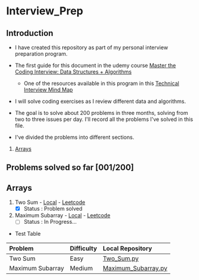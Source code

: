 # Interview_Prep

## Introduction
- I have created this repository as part of my personal interview preparation
program.

- The first guide for this document in the udemy course
[Master the Coding Interview: Data Structures + Algorithms](https://www.udemy.com/course/master-the-coding-interview-data-structures-algorithms/?couponCode=ST22MT92324B)

  - One of the resources available in this program in this [Technical Interview Mind Map](./Resources/Master_the_Interview_Click_here_for_Course_Link_.pdf)

- I will solve coding exercises as I review different data and algorithms.

- The goal is to solve about 200 problems in three months, solving from two to
three issues per day. I'll record all the problems I've solved in this file.

- I've divided the problems into different sections.

1. [Arrays](./Arrays/)

## Problems solved so far [001/200]

## Arrays

1. Two Sum - [Local](./Arrays/Two_Sum.py) - [Leetcode](https://leetcode.com/problems/two-sum/)
    - [x] Status : Problem solved
2. Maximum Subarray - [Local](./Arrays/Maximum_Subarray.py) - [Leetcode](https://leetcode.com/problems/maximum-subarray/description/)
    - [ ] Status : In Progress...

- Test Table

|Problem          |Difficulty |Local Repository                 |
|:----------------|:----------|:--------------------------------|
|Two Sum          |Easy       |[Two_Sum.py](./Arrays/Two_Sum.py)          |
|Maximum Subarray |Medium     |[Maximum_Subarray.py](./Arrays/Maximum_Subarray.py) |
